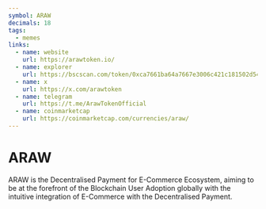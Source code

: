 ```yaml
---
symbol: ARAW
decimals: 18
tags:
  - memes
links:
  - name: website
    url: https://arawtoken.io/
  - name: explorer
    url: https://bscscan.com/token/0xca7661ba64a7667e3006c421c181502d545d1911
  - name: x
    url: https://x.com/arawtoken
  - name: telegram
    url: https://t.me/ArawTokenOfficial
  - name: coinmarketcap
    url: https://coinmarketcap.com/currencies/araw/
---
```


# ARAW

ARAW is the Decentralised Payment for E-Commerce Ecosystem, aiming to be at the forefront of the Blockchain User Adoption globally with the intuitive integration of E-Commerce with the Decentralised Payment.
